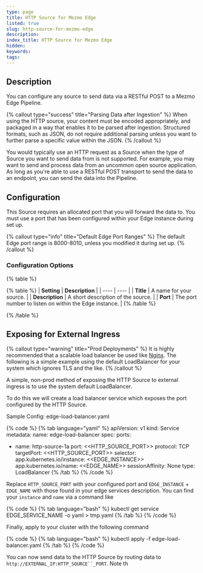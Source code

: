 ```yaml
---
type: page
title: HTTP Source for Mezmo Edge
listed: true
slug: http-source-for-mezmo-edge
description: 
index_title: HTTP Source for Mezmo Edge
hidden: 
keywords: 
tags: 
---
```



## Description

You can configure any source to send data via a RESTful POST to a Mezmo Edge Pipeline.

{% callout type="success" title="Parsing Data after Ingestion" %}
When using the HTTP source, your content must be encoded appropriately, and packaged in a way that enables it to be parsed after ingestion. Structured formats, such as JSON, do not require additional parsing unless you want to further parse a specific value within the JSON.
{% /callout %}

You would typically use an HTTP request as a Source when the type of Source you want to send data from is not supported. For example, you may want to send and process data from an uncommon open source application. As long as you're able to use a RESTful POST transport to send the data to an endpoint, you can send the data into the Pipeline.

## Configuration

This Source requires an allocated port that you will forward the data to. You must use a port that has been configured within your Edge instance during set up.

{% callout type="info" title="Default Edge Port Ranges" %}
The default Edge port range is 8000-8010, unless you modified it during set up.
{% /callout %}

### Configuration Options

{% table %}

{% table %}
| **Setting** | **Description** | 
| ---- | ---- | 
| **Title** | A name for your source. | 
| **Description** | A short description of the source. | 
| **Port** | The port number to listen on within the Edge instance. | 
{% /table %}

{% /table %}

## Exposing for External Ingress

{% callout type="warning" title="Prod Deployments" %}
It is highly recommended that a scalable load balancer be used like [Nginx](https://nginx.org).  The following is a simple example using the default LoadBalancer for your system which ignores TLS and the like.
{% /callout %}

A simple, non-prod method of exposing the HTTP Source to external ingress is to use the system default LoadBalancer.

To do this we will create a load balancer service which exposes the port configured by the HTTP Source.

Sample Config: edge-load-balancer.yaml

{% code %}
{% tab language="yaml" %}
apiVersion: v1
kind: Service
metadata:
name: edge-load-balancer
spec:
ports:
- name: http-source-1a
port: &lt;&lt;HTTP_SOURCE_PORT&gt;&gt;
protocol: TCP
targetPort: &lt;&lt;HTTP_SOURCE_PORT&gt;&gt;
selector:
app.kubernetes.io/instance: &lt;&lt;EDGE_INSTANCE&gt;&gt;
app.kubernetes.io/name: &lt;&lt;EDGE_NAME&gt;&gt;
sessionAffinity: None
type: LoadBalancer
{% /tab %}
{% /code %}

Replace `HTTP_SOURCE_PORT` with your configured port and `EDGE_INSTANCE` + `EDGE_NAME` with those found in your edge services description.  You can find your `instance` and `name` via a command like

{% code %}
{% tab language="bash" %}
kubectl get service EDGE_SERVICE_NAME -o yaml &gt; tmp.yaml
{% /tab %}
{% /code %}

Finally, apply to your cluster with the following command

{% code %}
{% tab language="bash" %}
kubectl apply -f edge-load-balancer.yaml
{% /tab %}
{% /code %}

You can now send data to the HTTP Source by routing data to `http://EXTERNAL_IP:HTTP_SOURCE``_PORT`.  Note th